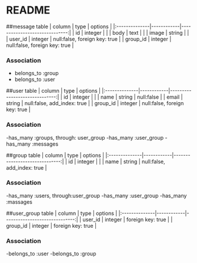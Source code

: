 # README

<!-- This README would normally document whatever steps are necessary to get the
application up and running.

Things you may want to cover:

* Ruby version

* System dependencies

* Configuration

* Database creation

* Database initialization

* How to run the test suite

* Services (job queues, cache servers, search engines, etc.)

* Deployment instructions

* ... -->


##message table
|    column     |   type     |     options                   |
|:--------------|------------|------------------------------:|
| id            | integer    |                               |
| body          | text       |                               |
| image         | string     |                               |
| user_id       | integer    | null:false, foreign key: true |
| group_id      | integer    | null:false, foreign key: true |

### Association
- belongs_to :group
- belongs_to :user


##user table
|    column     |   type     |     options                   |
|:--------------|------------|------------------------------:|
| id            | integer    |                               |
| name          | string     | null:false                    |
| email         | string     | null:false, add_index: true   |
| group_id      | integer    | null:false, foreign key: true |

### Association
-has_many :groups, through: user_group
-has_many :user_group
-has_many :messages

##group table
|    column     |   type     |     options                   |
|:--------------|------------|------------------------------:|
| id            | integer    |                               |
| name          | string     | null:false, add_index: true   |

### Association
-has_many :users, through:user_group
-has_many :user_group
-has_many :massages

##user_group table
|    column     |   type     |     options                   |
|:--------------|------------|------------------------------:|
| user_id       | integer    | foreign key: true             |
| group_id      | integer    | foreign key: true             |

### Association
-belongs_to :user
-belongs_to :group

